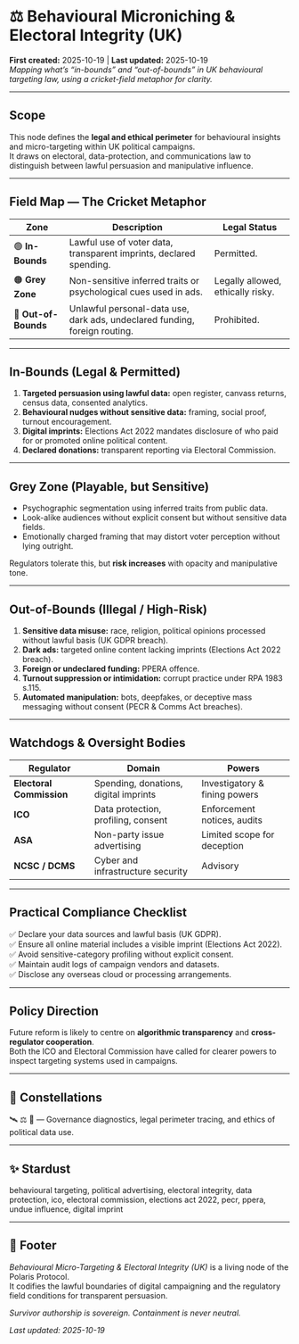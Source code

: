 
# ⚖️ Behavioural Microniching & Electoral Integrity (UK)  
**First created:** 2025-10-19 | **Last updated:** 2025-10-19  
*Mapping what’s “in-bounds” and “out-of-bounds” in UK behavioural targeting law, using a cricket-field metaphor for clarity.*  

---

## Scope  
This node defines the **legal and ethical perimeter** for behavioural insights and micro-targeting within UK political campaigns.  
It draws on electoral, data-protection, and communications law to distinguish between lawful persuasion and manipulative influence.

---

## Field Map — The Cricket Metaphor  

| Zone | Description | Legal Status |
|------|--------------|--------------|
| 🟢 **In-Bounds** | Lawful use of voter data, transparent imprints, declared spending. | Permitted. |
| 🟠 **Grey Zone** | Non-sensitive inferred traits or psychological cues used in ads. | Legally allowed, ethically risky. |
| 🔴 **Out-of-Bounds** | Unlawful personal-data use, dark ads, undeclared funding, foreign routing. | Prohibited. |

---

## In-Bounds (Legal & Permitted)  
1. **Targeted persuasion using lawful data:** open register, canvass returns, census data, consented analytics.  
2. **Behavioural nudges without sensitive data:** framing, social proof, turnout encouragement.  
3. **Digital imprints:** Elections Act 2022 mandates disclosure of who paid for or promoted online political content.  
4. **Declared donations:** transparent reporting via Electoral Commission.  

---

## Grey Zone (Playable, but Sensitive)  
- Psychographic segmentation using inferred traits from public data.  
- Look-alike audiences without explicit consent but without sensitive data fields.  
- Emotionally charged framing that may distort voter perception without lying outright.  

Regulators tolerate this, but **risk increases** with opacity and manipulative tone.

---

## Out-of-Bounds (Illegal / High-Risk)  
1. **Sensitive data misuse:** race, religion, political opinions processed without lawful basis (UK GDPR breach).  
2. **Dark ads:** targeted online content lacking imprints (Elections Act 2022 breach).  
3. **Foreign or undeclared funding:** PPERA offence.  
4. **Turnout suppression or intimidation:** corrupt practice under RPA 1983 s.115.  
5. **Automated manipulation:** bots, deepfakes, or deceptive mass messaging without consent (PECR & Comms Act breaches).  

---

## Watchdogs & Oversight Bodies  
| Regulator | Domain | Powers |
|------------|---------|--------|
| **Electoral Commission** | Spending, donations, digital imprints | Investigatory & fining powers |
| **ICO** | Data protection, profiling, consent | Enforcement notices, audits |
| **ASA** | Non-party issue advertising | Limited scope for deception |
| **NCSC / DCMS** | Cyber and infrastructure security | Advisory |

---

## Practical Compliance Checklist  
✅ Declare your data sources and lawful basis (UK GDPR).  
✅ Ensure all online material includes a visible imprint (Elections Act 2022).  
✅ Avoid sensitive-category profiling without explicit consent.  
✅ Maintain audit logs of campaign vendors and datasets.  
✅ Disclose any overseas cloud or processing arrangements.  

---

## Policy Direction  
Future reform is likely to centre on **algorithmic transparency** and **cross-regulator cooperation**.  
Both the ICO and Electoral Commission have called for clearer powers to inspect targeting systems used in campaigns.

---

## 🌌 Constellations  
🛰️ ⚖️ 🧭 — Governance diagnostics, legal perimeter tracing, and ethics of political data use.  

---

## ✨ Stardust  
behavioural targeting, political advertising, electoral integrity, data protection, ico, electoral commission, elections act 2022, pecr, ppera, undue influence, digital imprint  

---

## 🏮 Footer  
*Behavioural Micro-Targeting & Electoral Integrity (UK)* is a living node of the Polaris Protocol.  
It codifies the lawful boundaries of digital campaigning and the regulatory field conditions for transparent persuasion.  


*Survivor authorship is sovereign. Containment is never neutral.*  

_Last updated: 2025-10-19_

